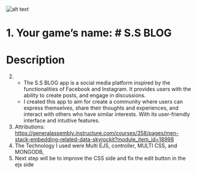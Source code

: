 
![alt text](</Users/shazibsiddique/Desktop/Screenshot 2024-07-15 at 12.38.16 PM.png>)

# 1. Your game’s name: # S.S BLOG

# Description

2.  + The S.S BLOG app is a social media platform inspired by the functionalities of Facebook and Instagram. It provides users with the ability to create posts,  and engage in discussions. 
     +   I created this app to aim for  create a community where users can express themselves, share their thoughts and experiences, and interact with others who have similar interests. With its user-friendly interface and intuitive features.
4.  Attributions:  https://generalassembly.instructure.com/courses/358/pages/men-stack-embedding-related-data-skyrockit?module_item_id=18998
3. The Technology I used were Multi EJS, controller, MULTI CSS, and MONGODB,
5.  Next step will be to improve the CSS side and fix the edit button in the ejs side





